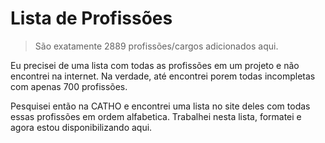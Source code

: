 # Lista de Profissões
> São exatamente 2889 profissões/cargos adicionados aqui.

Eu precisei de uma lista com todas as profissões em um projeto e não encontrei na internet. 
Na verdade, até encontrei porem todas incompletas com apenas 700 profissões.

Pesquisei então na CATHO e encontrei uma lista no site deles com todas essas profissões em ordem 
alfabetica. Trabalhei nesta lista, formatei e agora estou disponibilizando aqui.
